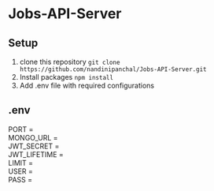 # Jobs-API-Server

## Setup
1. clone this repository `git clone https://github.com/nandinipanchal/Jobs-API-Server.git`
2. Install packages `npm install`
3. Add .env file with required configurations

## .env
PORT = <br>
MONGO_URL = <br>
JWT_SECRET = <br>
JWT_LIFETIME = <br>
LIMIT = <br>
USER = <br>
PASS = <br>


